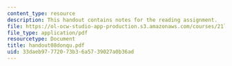 ```yaml
---
content_type: resource
description: This handout contains notes for the reading assignment.
file: https://ol-ocw-studio-app-production.s3.amazonaws.com/courses/21l-012-forms-of-western-narrative-spring-2004/33daeb97772073b36a5739027a0b36ad_handout08donqu.pdf
file_type: application/pdf
resourcetype: Document
title: handout08donqu.pdf
uid: 33daeb97-7720-73b3-6a57-39027a0b36ad
---
```

